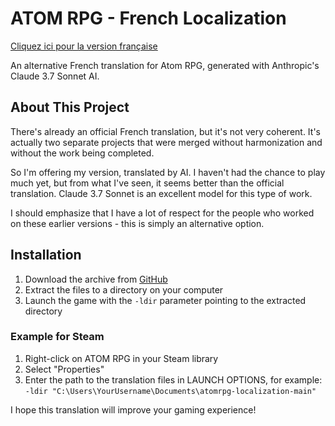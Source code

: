 # ATOM RPG - French Localization

[Cliquez ici pour la version française](README_FR.md)

An alternative French translation for Atom RPG, generated with Anthropic's Claude 3.7 Sonnet AI.

## About This Project

There's already an official French translation, but it's not very coherent. It's actually two separate projects that were merged without harmonization and without the work being completed.

So I'm offering my version, translated by AI. I haven't had the chance to play much yet, but from what I've seen, it seems better than the official translation. Claude 3.7 Sonnet is an excellent model for this type of work.

I should emphasize that I have a lot of respect for the people who worked on these earlier versions - this is simply an alternative option.

## Installation

1. Download the archive from [GitHub](https://github.com/yvon/atomrpg-localization/archive/refs/heads/main.zip)
2. Extract the files to a directory on your computer
3. Launch the game with the `-ldir` parameter pointing to the extracted directory

### Example for Steam

1. Right-click on ATOM RPG in your Steam library
2. Select "Properties"
3. Enter the path to the translation files in LAUNCH OPTIONS, for example:
   `-ldir "C:\Users\YourUsername\Documents\atomrpg-localization-main"`

I hope this translation will improve your gaming experience!
